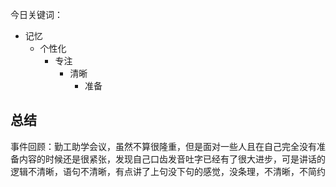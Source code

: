 今日关键词：
- 记忆
	- 个性化
		- 专注
			- 清晰
				- 准备


## 总结
事件回顾：勤工助学会议，虽然不算很隆重，但是面对一些人且在自己完全没有准备内容的时候还是很紧张，发现自己口齿发音吐字已经有了很大进步，可是讲话的逻辑不清晰，语句不清晰，有点讲了上句没下句的感觉，没条理，不清晰，不简约




